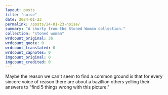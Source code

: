 ```yaml
---
layout: posts
title: "noise"
date: 2024-01-23
permalink: /posts/24-01-23-noise/
summary: "A shorty from the Stoned Woman collection."
collection: "stoned woman"
wrdcount_original: 36
wrdcount_quote: 0
wrdcount_translated: 0
wrdcount_capnotes: 0
imgcount_original: 0
imgcount_credited: 0
---
```

Maybe the reason we can't seem to find a common ground is that for every sincere voice of reason there are about a bazillion others yelling their answers to "find 5 things wrong with this picture."
